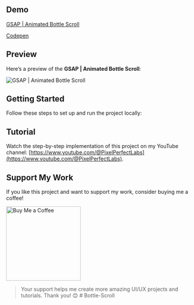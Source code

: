 ## Demo

[GSAP | Animated Bottle Scroll](https://ubiquitous-tarsier-78de93.netlify.app/)

[Codepen](https://codepen.io/PixelPerfectLabs)

## Preview

Here’s a preview of the **GSAP | Animated Bottle Scroll**:

![GSAP | Animated Bottle Scroll](./screenshot.png)

## Getting Started

Follow these steps to set up and run the project locally:

## Tutorial

Watch the step-by-step implementation of this project on my YouTube channel:
[https://www.youtube.com/@PixelPerfectLabs](https://www.youtube.com/@PixelPerfectLabs).

## Support My Work

If you like this project and want to support my work, consider buying me a coffee!

<a href="https://www.buymeacoffee.com/pixelperfectlabs">
  <img src="https://i.ibb.co/8sYMgd1/bmc-qr.png" alt="Buy Me a Coffee" height="200" width="200" />
</a>

> Your support helps me create more amazing UI/UX projects and tutorials. Thank you! 😊
#   B o t t l e - S c r o l l  
 